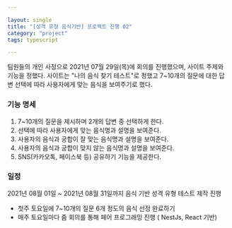 ```yaml
---

layout: single
title: "[성격 유형 음식기반] 프로젝트 진행 02"
category: "project"
tags: typescript

---
```


  팀원들의 개인 사정으로 2021년 07월 29일(목)에 회의를 진행했으며, 사이트 주제와 기능을 정했다. 사이트는 "나의 음식 찾기 테스트"로 정했고 7~10개의 질문에 대한 답변 선택에 따라 사용자에게 맞는 음식을 보여주기로 했다.

### 기능 명세

1. 7~10개의 질문을 제시하며 2개의 답변 중 선택하게 한다.
2. 선택에 따라 사용자에게 맞는 음식명과 설명을 보여준다.
3. 사용자의 음식과 궁합이 잘 맞는 음식명과 설명을 보여준다.
4. 사용자의 음식과 궁합이 맞지 않는 음식명과 설명을 보여준다.
5. SNS(카카오톡, 페이스북 등) 공유하기 기능을 제공한다.

### 일정

  2021년 08월 01일 ~ 2021년 08월 31일까지 음식 기반 성격 유형 테스트 제작 진행

- 첫주 토요일에 7~10개의 질문 6개 정도의 음식 선정 완료하기
- 매주 토요일마다 줌 회의를 통해 페어 프로그래밍 진행 ( NestJs, React 기반)